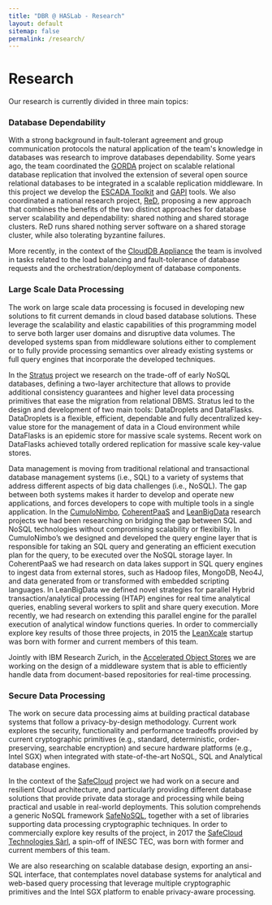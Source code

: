 ```yaml
---
title: "DBR @ HASLab - Research"
layout: default
sitemap: false
permalink: /research/
---
```


# Research

Our research is currently divided in three main topics:

### Database Dependability

With a strong background in fault-tolerant agreement and group communication protocols the natural application of the team's knowledge in databases was research to improve databases dependability.
Some years ago, the team coordinated the [GORDA](/projects/gorda) project on scalable relational database replication that involved the extension of several open source relational databases to be integrated in a scalable replication middleware. In this project we develop the [ESCADA Toolkit](/tools/escada_toolkit) and [GAPI](/tools/gapi) tools.  We also coordinated a national research project, [ReD](/projects/red), proposing a new approach that combines the benefits of the two distinct approaches for
database server scalability and dependability: shared nothing and shared storage clusters. ReD runs shared
nothing server software on a shared storage cluster, while also tolerating byzantine failures.

More recently, in the context of the [CloudDB Appliance](/projects/cloudb) the team is involved in tasks related to the load balancing and fault-tolerance of database requests and the orchestration/deployment of database components.

### Large Scale Data Processing

The work on large scale data processing is focused in developing new solutions to fit current demands in cloud based database solutions. These leverage the scalability and elastic capabilities of this programming model to serve both larger user domains and disruptive data volumes. The developed systems span from middleware solutions either to complement or to fully provide processing semantics over already existing systems or full query engines that incorporate the developed techniques.

In the [Stratus](/projects/stratus) project we research on the trade-off of early NoSQL databases, defining a two-layer architecture that allows to provide additional consistency guarantees and higher level data processing primitives that ease the migration from relational DBMS. Stratus led to the design and development of two main tools: DataDroplets and DataFlasks. DataDroplets is a flexible, efficient, dependable and fully decentralized key-value store for the management of data in a Cloud environment while DataFlasks is an epidemic store for massive scale systems. Recent work on DataFlasks achieved totally ordered replication for massive scale key-value stores.

Data management is moving from traditional relational and transactional database management systems (i.e., SQL) to a variety of systems that address different aspects of big data challenges (i.e., NoSQL). The gap between both systems makes it harder to develop and operate new applications, and forces developers to cope with multiple tools in a single application. In the  [CumuloNimbo](/projects/cn), [CoherentPaaS](/projects/cpaas) and [LeanBigData](/projects/lbd) research projects we had been researching on bridging the gap between SQL and NoSQL technologies without compromising scalability or flexibility.
In CumuloNimbo’s we designed and developed the query engine layer that is responsible for taking an SQL query and generating an efficient execution plan for the query, to be executed over the NoSQL storage layer. In CoherentPaaS we had research on data lakes support in SQL query engines to ingest data from external stores, such as Hadoop files, MongoDB, Neo4J, and data generated from or transformed with embedded scripting languages. In LeanBigData we defined novel strategies for parallel Hybrid transaction/analytical processing (HTAP) engines for real time analytical queries, enabling several workers to split and share query execution. More recently, we had research on extending this parallel engine for the parallel execution of analytical window functions queries.  In order to commercially explore key results of those three projects, in 2015 the [LeanXcale](https://www.leanxcale.com/) startup was born with former and current members of this team.

Jointly with IBM Research Zurich, in the [Accelerated Object Stores](/projects/ibmaos) we are working on the
 design of a middleware system that is able to efficiently handle data from document-based repositories for real-time processing.

### Secure Data Processing

The work on secure data processing aims at building practical database systems that follow a privacy-by-design methodology. Current work explores the security, functionality and performance tradeoffs provided by current cryptographic primitives (e.g., standard, deterministic, order-preserving, searchable encryption) and secure hardware platforms (e.g., Intel SGX) when integrated with state-of-the-art NoSQL, SQL and Analytical database engines.

In the context of the [SafeCloud](/projects/safecloud) project we had work on a secure and resilient Cloud architecture, and particularly providing different database solutions that provide private data storage and processing while being practical and usable in real-world deployments. This solution comprehends a generic NoSQL framework [SafeNoSQL](/tools/safenosql), together with a set of libraries supporting data processing cryptographic techniques.  In order to commercially explore key results of the project, in 2017 the [SafeCloud Technologies Sàrl](https://safecloudtech.com/), a spin-off of INESC TEC, was born with former and current members of this team.

We are also researching on scalable database design, exporting an ansi-SQL interface, that contemplates novel database systems for analytical and web-based query processing that leverage multiple cryptographic primitives and the Intel SGX platform to enable privacy-aware processing.
